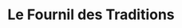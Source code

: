 ---
title: "Le Fournil des Traditions"
url: /lannemezan/le-fournil-des-traditions/
shop: Bäckerei
---